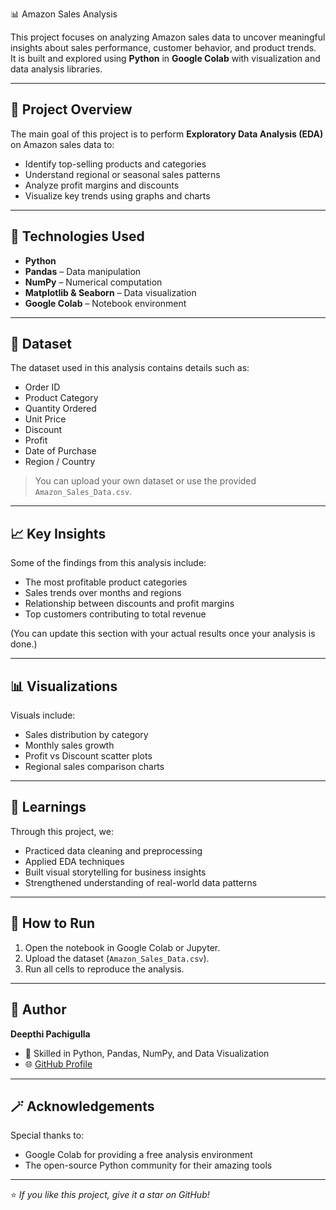 📊 Amazon Sales Analysis

This project focuses on analyzing Amazon sales data to uncover meaningful insights about sales performance, customer behavior, and product trends.  
It is built and explored using **Python** in **Google Colab** with visualization and data analysis libraries.

---

## 🚀 Project Overview

The main goal of this project is to perform **Exploratory Data Analysis (EDA)** on Amazon sales data to:

- Identify top-selling products and categories  
- Understand regional or seasonal sales patterns  
- Analyze profit margins and discounts  
- Visualize key trends using graphs and charts  

---

## 🧰 Technologies Used

- **Python**
- **Pandas** – Data manipulation  
- **NumPy** – Numerical computation  
- **Matplotlib & Seaborn** – Data visualization  
- **Google Colab** – Notebook environment  

---

## 📂 Dataset

The dataset used in this analysis contains details such as:
- Order ID  
- Product Category  
- Quantity Ordered  
- Unit Price  
- Discount  
- Profit  
- Date of Purchase  
- Region / Country  

> You can upload your own dataset or use the provided `Amazon_Sales_Data.csv`.

---

## 📈 Key Insights

Some of the findings from this analysis include:
- The most profitable product categories  
- Sales trends over months and regions  
- Relationship between discounts and profit margins  
- Top customers contributing to total revenue  

(You can update this section with your actual results once your analysis is done.)

---

## 📊 Visualizations

Visuals include:
- Sales distribution by category  
- Monthly sales growth  
- Profit vs Discount scatter plots  
- Regional sales comparison charts  

---

## 🧠 Learnings

Through this project, we:
- Practiced data cleaning and preprocessing  
- Applied EDA techniques  
- Built visual storytelling for business insights  
- Strengthened understanding of real-world data patterns  

---

## 📝 How to Run

1. Open the notebook in Google Colab or Jupyter.  
2. Upload the dataset (`Amazon_Sales_Data.csv`).  
3. Run all cells to reproduce the analysis.  

---

## 🧩 Author

**Deepthi Pachigulla**   
- 📘 Skilled in Python, Pandas, NumPy, and Data Visualization  
- 🌐 [GitHub Profile](https://github.com/deepthi25p)

---

## 🪄 Acknowledgements

Special thanks to:
- Google Colab for providing a free analysis environment  
- The open-source Python community for their amazing tools  

---

⭐ *If you like this project, give it a star on GitHub!*
